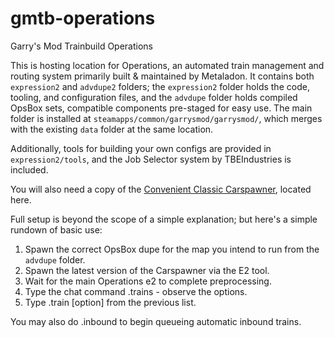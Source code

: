 # gmtb-operations
Garry's Mod Trainbuild Operations

This is hosting location for Operations, an automated train management and routing system primarily built & maintained by Metaladon. It contains both `expression2` and `advdupe2` folders; the `expression2` folder holds the code, tooling, and configuration files, and the `advdupe` folder holds compiled OpsBox sets, compatible components pre-staged for easy use. The main folder is installed at `steamapps/common/garrysmod/garrysmod/`, which merges with the existing `data` folder at the same location.

Additionally, tools for building your own configs are provided in `expression2/tools`, and the Job Selector system by TBEIndustries is included.

You will also need a copy of the [Convenient Classic Carspawner](https://github.com/SirMetaladon/convenient-classic-carspawner), located here.


Full setup is beyond the scope of a simple explanation; but here's a simple rundown of basic use:

1. Spawn the correct OpsBox dupe for the map you intend to run from the `advdupe` folder.
2. Spawn the latest version of the Carspawner via the E2 tool.
3. Wait for the main Operations e2 to complete preprocessing.
4. Type the chat command .trains - observe the options.
5. Type .train [option] from the previous list.

You may also do .inbound to begin queueing automatic inbound trains.
